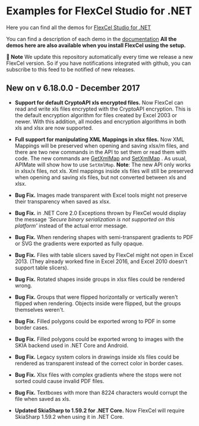 ﻿# Examples for FlexCel Studio for .NET

Here you can find all the demos for [FlexCel Studio for .NET](http://www.tmssoftware.com/site/flexcelnet.asp)

You can find a description of each demo in the [documentation](http://www.tmssoftware.biz/flexcel/doc/net/index.html)
**All the demos here are also available when you install FlexCel using the setup.**

**:book: Note** We update this repository automatically every time we release a new FlexCel version. So if you have notifications integrated with github, you can subscribe to this feed to be notified of new releases.


## New on v 6.18.0.0 - December 2017


- **Support for default CryptoAPI xls encrypted files.** Now FlexCel can read and write xls files encrypted with the CryptoAPI encryption. This is the default encryption algorithm for files created by Excel 2003 or newer. With this addition, all modes and encryption algorithms in both xls and xlsx are now supported.

- **Full support for manipulating XML Mappings in xlsx files.** Now XML Mappings will be preserved when opening and saving xlsx/m files, and there are two new commands in the API to set them or read them with code. The new commands are [GetXmlMap](http://www.tmssoftware.biz/flexcel/doc/net/api/FlexCel.Core/ExcelFile/GetXmlMap.html) and [SetXmlMap](http://www.tmssoftware.biz/flexcel/doc/net/api/FlexCel.Core/ExcelFile/SetXmlMap.html) . As usual, APIMate will show how to use `SetXmlMap`. **Note**: The new API only works in xlsx/x files, not xls. Xml mappings inside xls files will still be preserved when opening and saving xls files, but not converted between xls and xlsx.

- **Bug Fix.** Images made transparent with Excel tools might not preserve their transparency when saved as xlsx.

- **Bug Fix.** in .NET Core 2.0 Exceptions thrown by FlexCel would display the message *'Secure binary serialization is not supported on this platform'* instead of the actual error message.

- **Bug Fix.** When rendering shapes with semi-transparent gradients to PDF or SVG the gradients were exported as fully opaque.

- **Bug Fix.** Files with table slicers saved by FlexCel might not open in Excel 2013. (They already worked fine in Excel 2016, and Excel 2010 doesn't support table slicers).

- **Bug Fix.** Rotated shapes inside groups in xlsx files could be rendered wrong.

- **Bug Fix.** Groups that were flipped horizontally or vertically weren't flipped when rendering. Objects inside were flipped, but the groups themselves weren't.

- **Bug Fix.** Filled polygons could be exported wrong to PDF in  some border cases.

- **Bug Fix.** Filled polygons could be exported wrong to images with the SKIA backend used in .NET Core and Android.

- **Bug Fix.** Legacy system colors in drawings inside xls files could be rendered as transparent instead of the correct color in border cases.

- **Bug Fix.** Xlsx files with complex gradients where the stops were not sorted could cause invalid PDF files.

- **Bug Fix.** Textboxes with more than 8224 characters would corrupt the file when saved as xls.

- **Updated SkiaSharp to 1.59.2 for .NET Core.** Now FlexCel will require SkiaSharp 1.59.2 when using it in .NET Core.

